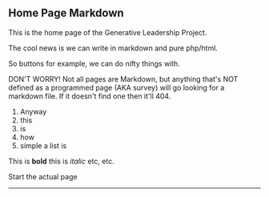 ## Home Page Markdown

This is the home page of the Generative Leadership Project.

The cool news is we can write in markdown and pure php/html.

So buttons for example, we can do nifty things with.

DON'T WORRY! Not all pages are Markdown, but anything that's NOT defined as a programmed page (AKA survey) will go looking for a markdown file. If it doesn't find one then it'll 404.

1. Anyway
2. this
3. is
4. how
5. simple a list is

This is **bold** this is *italic* etc, etc.

Start the actual page

---

